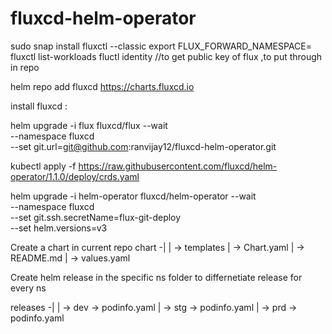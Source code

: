 # fluxcd-helm-operator
sudo snap install fluxctl --classic
export FLUX_FORWARD_NAMESPACE=<flux-ns>
fluxctl list-workloads
fluctl identity  //to get public key of flux ,to put through in repo

helm repo add fluxcd https://charts.fluxcd.io

install fluxcd :

helm upgrade -i flux fluxcd/flux --wait \
--namespace fluxcd \
--set git.url=git@github.com:ranvijay12/fluxcd-helm-operator.git

kubectl apply -f https://raw.githubusercontent.com/fluxcd/helm-operator/1.1.0/deploy/crds.yaml

helm upgrade -i helm-operator fluxcd/helm-operator --wait \
--namespace fluxcd \
--set git.ssh.secretName=flux-git-deploy \
--set helm.versions=v3

Create a chart in current repo 
chart -|
       | -> templates
       | -> Chart.yaml
       | -> README.md
       | -> values.yaml
       
Create helm release in the specific ns folder to differnetiate release for every ns

releases -|
          | -> dev -> podinfo.yaml
          | -> stg -> podinfo.yaml
          | -> prd -> podinfo.yaml








